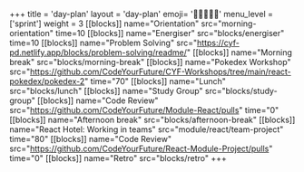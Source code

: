 +++
title = 'day-plan'
layout = 'day-plan'
emoji= '🧑🏽‍🤝‍🧑🏽'
menu_level = ['sprint']
weight = 3
[[blocks]]
name="Orientation"
src="morning-orientation"
time=10
[[blocks]]
name="Energiser"
src="blocks/energiser"
time=10
[[blocks]]
name="Problem Solving"
src="https://cyf-pd.netlify.app/blocks/problem-solving/readme/"
[[blocks]]
name="Morning break"
src="blocks/morning-break"
[[blocks]]
name="Pokedex Workshop"
src="https://github.com/CodeYourFuture/CYF-Workshops/tree/main/react-pokedex/pokedex-2"
time="70"
[[blocks]]
name="Lunch"
src="blocks/lunch"
[[blocks]]
name="Study Group"
src="blocks/study-group"
[[blocks]]
name="Code Review"
src="https://github.com/CodeYourFuture/Module-React/pulls"
time="0"
[[blocks]]
name="Afternoon break"
src="blocks/afternoon-break"
[[blocks]]
name="React Hotel: Working in teams"
src="module/react/team-project"
time="80"
[[blocks]]
name="Code Review"
src="https://github.com/CodeYourFuture/React-Module-Project/pulls"
time="0"
[[blocks]]
name="Retro"
src="blocks/retro"
+++
